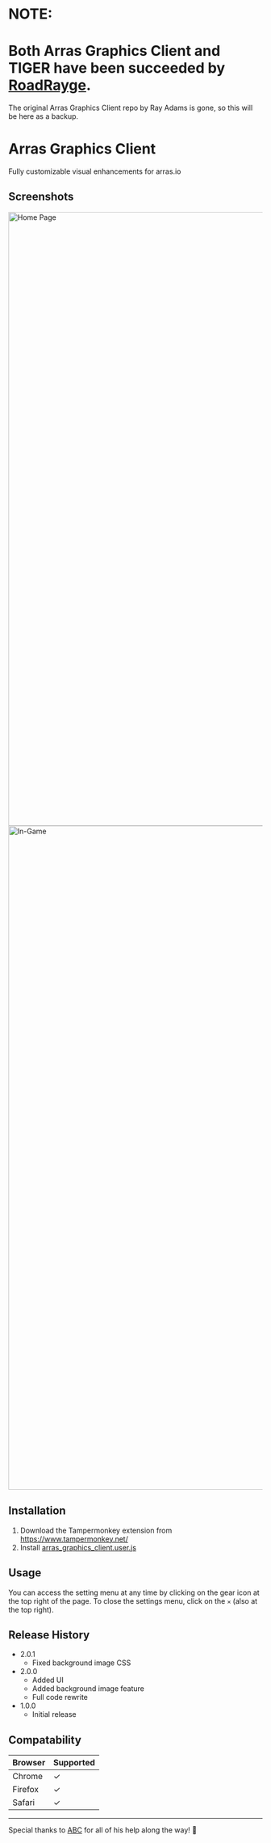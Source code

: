 # NOTE:
# Both Arras Graphics Client and TIGER have been succeeded by [RoadRayge](https://github.com/Road6943/RoadRayge).

The original Arras Graphics Client repo by Ray Adams is gone, so this will be here as a backup.

# Arras Graphics Client
Fully customizable visual enhancements for arras.io

## Screenshots
<img width="1215" alt="Home Page" src="https://user-images.githubusercontent.com/63924749/109587796-893f4f00-7abc-11eb-9c80-ffce058b5750.png">
<img width="1314" alt="In-Game" src="https://user-images.githubusercontent.com/63924749/109587800-8ba1a900-7abc-11eb-9a0a-ac5bdcc23c44.png">


## Installation
1. Download the Tampermonkey extension from https://www.tampermonkey.net/
2. Install [arras_graphics_client.user.js](https://github.com/Road6943/Arras-Graphics-Client/raw/main/arras_graphics_client.user.js)

## Usage
You can access the setting menu at any time by clicking on the gear icon at the top right of the page. To close the settings menu, click on the `✕` (also at the top right).

## Release History
* 2.0.1
  * Fixed background image CSS
* 2.0.0
  * Added UI
  * Added background image feature
  * Full code rewrite
* 1.0.0
  * Initial release

## Compatability
Browser | Supported
--------|------------
Chrome  |     ✓
Firefox |     ✓
Safari  |     ✓

---

Special thanks to [ABC](https://greasyfork.org/en/users/684129-dev-abc) for all of his help along the way! 🎉
